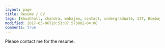 ```yaml
---
layout: page
title: Resume / CV
tags: [khushhall, chandra, mahajan, contact, undergraduate, IIT, Bombay, Microsoft Research]
modified: 2017-03-06T20:53:07.573882-04:00
comments: true
---
```


<!-- [Here](/reports/khushhall-CV.pdf) is my latest cv.   -->
Please contact me for the resume.
<!-- *Updated: August 28, 20165* -->
